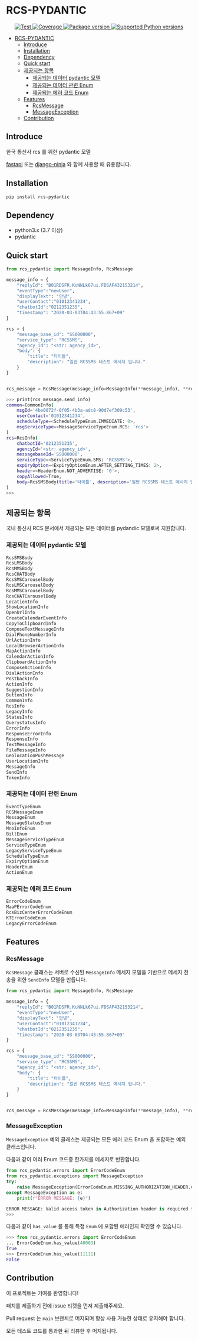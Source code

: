 # RCS-PYDANTIC

<p align="center">
<a href="https://github.com/xncbf/rcs-pydantic/actions?query=workflow%3ATests+event%3Apush+branch%3Amain" target="_blank">
    <img src="https://github.com/xncbf/rcs-pydantic/workflows/Tests/badge.svg?event=push&branch=main" alt="Test">
</a>
<a href="https://codecov.io/gh/xncbf/rcs-pydantic" target="_blank">
    <img src="https://img.shields.io/codecov/c/github/xncbf/rcs-pydantic?color=%2334D058" alt="Coverage">
</a>
<a href="https://pypi.org/project/rcs-pydantic" target="_blank">
    <img src="https://img.shields.io/pypi/v/rcs-pydantic?color=%2334D058&label=pypi%20package" alt="Package version">
</a>
<a href="https://pypi.org/project/rcs-pydantic" target="_blank">
    <img src="https://img.shields.io/pypi/pyversions/rcs-pydantic.svg?color=%2334D058" alt="Supported Python versions">
</a>
</p>

- [RCS-PYDANTIC](#rcs-pydantic)
  - [Introduce](#introduce)
  - [Installation](#installation)
  - [Dependency](#dependency)
  - [Quick start](#quick-start)
  - [제공되는 항목](#제공되는-항목)
    - [제공되는 데이터 pydantic 모델](#제공되는-데이터-pydantic-모델)
    - [제공되는 데이터 관련 Enum](#제공되는-데이터-관련-enum)
    - [제공되는 에러 코드 Enum](#제공되는-에러-코드-enum)
  - [Features](#features)
    - [RcsMessage](#rcsmessage)
    - [MessageException](#messageexception)
  - [Contribution](#contribution)

## Introduce

한국 통신사 rcs 를 위한 pydantic 모델

[fastapi](https://github.com/tiangolo/fastapi) 또는 [django-ninja](https://github.com/vitalik/django-ninja) 와 함께 사용할 때 유용합니다.

## Installation

```sh
pip install rcs-pydantic
```

## Dependency

- python3.x (3.7 이상)
- pydantic

## Quick start

```py
from rcs_pydantic import MessageInfo, RcsMessage

message_info = {
    "replyId": "B01RDSFR.KcNNLk67ui.FDSAF432153214",
    "eventType":"newUser",
    "displayText": "안녕",
    "userContact":"01012341234",
    "chatbotId":"0212351235",
    "timestamp": "2020-03-03T04:43:55.867+09"
}

rcs = {
    "message_base_id": "SS000000",
    "service_type": "RCSSMS",
    "agency_id": "<str: agency_id>",
    "body": {
        "title": "타이틀",
        "description": "일반 RCSSMS 테스트 메시지 입니다."
    }
}


rcs_message = RcsMessage(message_info=MessageInfo(**message_info), **rcs)
```

```sh
>>> print(rcs_message.send_info)
common=CommonInfo(
    msgId='4be0072f-0f05-4b3a-adc8-90d7ef309c53',
    userContact='01012341234',
    scheduleType=<ScheduleTypeEnum.IMMEDIATE: 0>,
    msgServiceType=<MessageServiceTypeEnum.RCS: 'rcs'>
)
rcs=RcsInfo(
    chatbotId='0212351235',
    agencyId='<str: agency_id>',
    messagebaseId='SS000000',
    serviceType=<ServiceTypeEnum.SMS: 'RCSSMS'>,
    expiryOption=<ExpiryOptionEnum.AFTER_SETTING_TIMES: 2>,
    header=<HeaderEnum.NOT_ADVERTISE: '0'>,
    copyAllowed=True,
    body=RcsSMSBody(title='타이틀', description='일반 RCSSMS 테스트 메시지 입니다.'),
)
>>>
```

## 제공되는 항목

국내 통신사 RCS 문서에서 제공되는 모든 데이터를 pydandic 모델로써 지원합니다.

### 제공되는 데이터 pydantic 모델

```python
RcsSMSBody
RcsLMSBody
RcsMMSBody
RcsCHATBody
RcsSMSCarouselBody
RcsLMSCarouselBody
RcsMMSCarouselBody
RcsCHATCarouselBody
LocationInfo
ShowLocationInfo
OpenUrlInfo
CreateCalendarEventInfo
CopyToClipboardInfo
ComposeTextMessageInfo
DialPhoneNumberInfo
UrlActionInfo
LocalBrowserActionInfo
MapActionInfo
CalendarActionInfo
ClipboardActionInfo
ComposeActionInfo
DialActionInfo
PostbackInfo
ActionInfo
SuggestionInfo
ButtonInfo
CommonInfo
RcsInfo
LegacyInfo
StatusInfo
QuerystatusInfo
ErrorInfo
ResponseErrorInfo
ResponseInfo
TextMessageInfo
FileMessageInfo
GeolocationPushMessage
UserLocationInfo
MessageInfo
SendInfo
TokenInfo
```

### 제공되는 데이터 관련 Enum

```python
EventTypeEnum
RCSMessageEnum
MessageEnum
MessageStatusEnum
MnoInfoEnum
BillEnum
MessageServiceTypeEnum
ServiceTypeEnum
LegacyServiceTypeEnum
ScheduleTypeEnum
ExpiryOptionEnum
HeaderEnum
ActionEnum
```

### 제공되는 에러 코드 Enum

```python
ErrorCodeEnum
MaaPErrorCodeEnum
RcsBizCenterErrorCodeEnum
KTErrorCodeEnum
LegacyErrorCodeEnum
```

## Features

### RcsMessage

`RcsMessage` 클래스는 서버로 수신된 `MessageInfo` 메세지 모델을 기반으로 메세지 전송을 위한 `SendInfo` 모델을 만듭니다.

```py
from rcs_pydantic import MessageInfo, RcsMessage

message_info = {
    "replyId": "B01RDSFR.KcNNLk67ui.FDSAF432153214",
    "eventType":"newUser",
    "displayText": "안녕",
    "userContact":"01012341234",
    "chatbotId":"0212351235",
    "timestamp": "2020-03-03T04:43:55.867+09"
}

rcs = {
    "message_base_id": "SS000000",
    "service_type": "RCSSMS",
    "agency_id": "<str: agency_id>",
    "body": {
        "title": "타이틀",
        "description": "일반 RCSSMS 테스트 메시지 입니다."
    }
}


rcs_message = RcsMessage(message_info=MessageInfo(**message_info), **rcs)
```

### MessageException

`MessageException` 예외 클래스는 제공되는 모든 에러 코드 Enum 을 포함하는 예외 클래스입니다.

다음과 같이 여러 Enum 코드중 한가지를 메세지로 반환합니다.

```python
from rcs_pydantic.errors import ErrorCodeEnum
from rcs_pydantic.exceptions import MessageException
try:
    raise MessageException(ErrorCodeEnum.MISSING_AUTHORIZATION_HEADER.value[0])
except MessageException as e:
    print(f"ERROR MESSAGE: {e}")

ERROR MESSAGE: Valid access token in Authorization header is required for RESTful API calls.
>>>
```

다음과 같이 `has_value` 를 통해 특정 `Enum` 에 포함된 에러인지 확인할 수 있습니다.

```python
>>> from rcs_pydantic.errors import ErrorCodeEnum
... ErrorCodeEnum.has_value(40003)
True
>>> ErrorCodeEnum.has_value(11111)
False
```

## Contribution

이 프로젝트는 기여를 환영합니다!

패치를 제출하기 전에 issue 티켓을 먼저 제출해주세요.

Pull request 는 `main` 브랜치로 머지되며 항상 사용 가능한 상태로 유지해야 합니다.

모든 테스트 코드를 통과한 뒤 리뷰한 후 머지됩니다.
